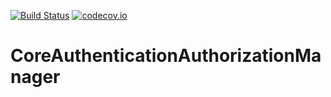 [![Build Status](https://api.travis-ci.org/symbiote-h2020/CoreAuthenticationAuthorizationManager.svg?branch=staging)](https://api.travis-ci.org/symbiote-h2020/CoreAuthenticationAuthorizationManager)
[![codecov.io](https://codecov.io/github/symbiote-h2020/CoreAuthenticationAuthorizationManager/branch/staging/graph/badge.svg)](https://codecov.io/github/symbiote-h2020/CoreAuthenticationAuthorizationManager)

# CoreAuthenticationAuthorizationManager


